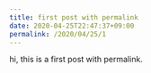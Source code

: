 ```yaml
---
title: first post with permalink
date: 2020-04-25T22:47:37+09:00
permalink: /2020/04/25/1
---
```


hi, this is a first post with permalink.
